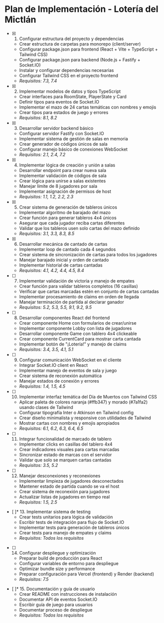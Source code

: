 # Plan de Implementación - Lotería del Mictlán

- [x] 1. Configurar estructura del proyecto y dependencias
  - Crear estructura de carpetas para monorepo (client/server)
  - Configurar package.json para frontend (React + Vite + TypeScript + Tailwind CSS)
  - Configurar package.json para backend (Node.js + Fastify + Socket.IO)
  - Instalar y configurar dependencias necesarias
  - Configurar Tailwind CSS en el proyecto frontend
  - _Requisitos: 7.3, 7.4_

- [x] 2. Implementar modelos de datos y tipos TypeScript
  - Crear interfaces para RoomState, PlayerState y Card
  - Definir tipos para eventos de Socket.IO
  - Implementar el mazo de 24 cartas temáticas con nombres y emojis
  - Crear tipos para estados de juego y errores
  - _Requisitos: 8.1, 8.2_

- [x] 3. Desarrollar servidor backend básico
  - Configurar servidor Fastify con Socket.IO
  - Implementar sistema de gestión de salas en memoria
  - Crear generador de códigos únicos de sala
  - Configurar manejo básico de conexiones WebSocket
  - _Requisitos: 2.1, 2.4, 7.2_

- [x] 4. Implementar lógica de creación y unión a salas
  - Desarrollar endpoint para crear nueva sala
  - Implementar validación de códigos de sala
  - Crear lógica para unirse a salas existentes
  - Manejar límite de 8 jugadores por sala
  - Implementar asignación de permisos de host
  - _Requisitos: 1.1, 1.2, 2.2, 2.3_

- [x] 5. Crear sistema de generación de tableros únicos
  - Implementar algoritmo de barajado del mazo
  - Crear función para generar tableros 4x4 únicos
  - Asegurar que cada jugador reciba cartas diferentes
  - Validar que los tableros usen solo cartas del mazo definido
  - _Requisitos: 3.1, 3.3, 8.3, 8.5_

- [x] 6. Desarrollar mecánica de cantado de cartas
  - Implementar loop de cantado cada 4 segundos
  - Crear sistema de sincronización de cartas para todos los jugadores
  - Manejar barajado inicial y orden de cantado
  - Implementar historial de cartas cantadas
  - _Requisitos: 4.1, 4.2, 4.4, 4.5, 8.4_

- [ ] 7. Implementar validación de victoria y manejo de empates
  - Crear función para validar tableros completos (16 casillas)
  - Verificar que cartas marcadas estén en conjunto de cartas cantadas
  - Implementar procesamiento de claims en orden de llegada
  - Manejar terminación de partida al declarar ganador
  - _Requisitos: 5.2, 5.3, 5.5, 9.1, 9.2, 9.5_

- [ ] 8. Desarrollar componentes React del frontend
  - Crear componente Home con formularios de crear/unirse
  - Implementar componente Lobby con lista de jugadores
  - Desarrollar componente Game con tablero 4x4 clickeable
  - Crear componente CurrentCard para mostrar carta cantada
  - Implementar botón de "¡Lotería!" y manejo de claims
  - _Requisitos: 3.4, 3.5, 4.1, 5.1_

- [ ] 9. Configurar comunicación WebSocket en el cliente
  - Integrar Socket.IO client en React
  - Implementar manejo de eventos de sala y juego
  - Crear sistema de reconexión automática
  - Manejar estados de conexión y errores
  - _Requisitos: 1.4, 1.5, 4.5_

- [ ] 10. Implementar interfaz temática del Día de Muertos con Tailwind CSS
  - Aplicar paleta de colores naranja (#ffb347) y morado (#7a1fa2) usando clases de Tailwind
  - Configurar tipografía Inter o Atkinson en Tailwind config
  - Crear diseño minimalista y responsive con utilidades de Tailwind
  - Mostrar cartas con nombres y emojis apropiados
  - _Requisitos: 6.1, 6.2, 6.3, 6.4, 6.5_

- [ ] 11. Integrar funcionalidad de marcado de tablero
  - Implementar clicks en casillas del tablero 4x4
  - Crear indicadores visuales para cartas marcadas
  - Sincronizar estado de marcas con el servidor
  - Validar que solo se marquen cartas cantadas
  - _Requisitos: 3.5, 5.2_

- [ ] 12. Manejar desconexiones y reconexiones
  - Implementar limpieza de jugadores desconectados
  - Mantener estado de partida cuando se va el host
  - Crear sistema de reconexión para jugadores
  - Actualizar listas de jugadores en tiempo real
  - _Requisitos: 1.5, 2.5_

- [ ]* 13. Implementar sistema de testing
  - Crear tests unitarios para lógica de validación
  - Escribir tests de integración para flujo de Socket.IO
  - Implementar tests para generación de tableros únicos
  - Crear tests para manejo de empates y claims
  - _Requisitos: Todos los requisitos_

- [ ] 14. Configurar despliegue y optimización
  - Preparar build de producción para React
  - Configurar variables de entorno para despliegue
  - Optimizar bundle size y performance
  - Preparar configuración para Vercel (frontend) y Render (backend)
  - _Requisitos: 7.5_

- [ ]* 15. Documentación y guía de usuario
  - Crear README con instrucciones de instalación
  - Documentar API de eventos Socket.IO
  - Escribir guía de juego para usuarios
  - Documentar proceso de despliegue
  - _Requisitos: Todos los requisitos_
